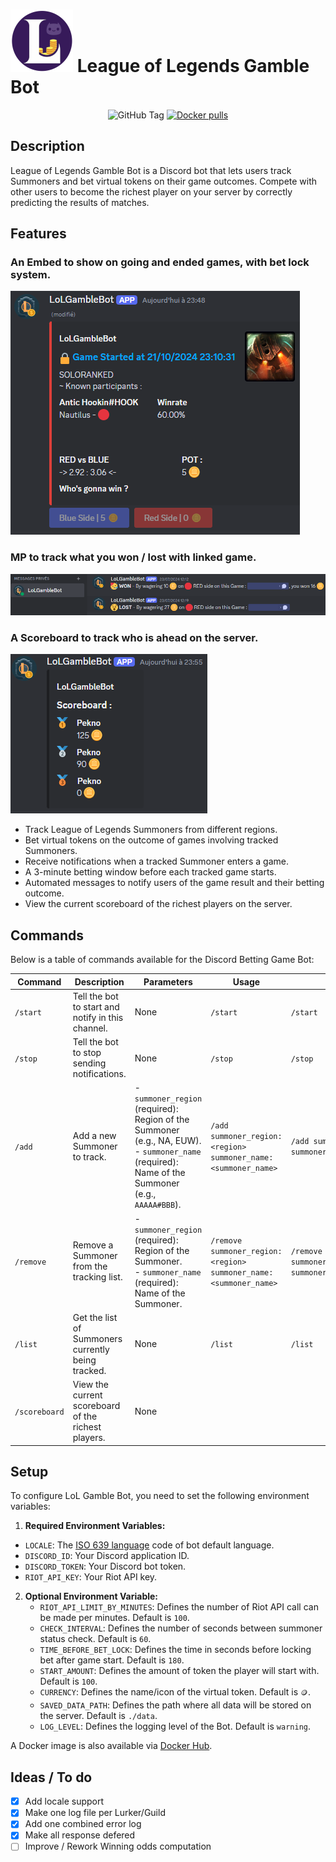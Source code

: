 # ![Logo](logo.png) League of Legends Gamble Bot

<div align="center">
  
![GitHub Tag](https://img.shields.io/github/v/tag/pekno/lolgamblebot?label=latest%20version)
[![Docker pulls](https://img.shields.io/docker/pulls/pekno/lolgamblebot)](https://hub.docker.com/r/pekno/lolgamblebot)
  
</div>

## Description

League of Legends Gamble Bot is a Discord bot that lets users track Summoners and bet virtual tokens on their game outcomes. Compete with other users to become the richest player on your server by correctly predicting the results of matches.

## Features

### An Embed to show on going and ended games, with bet lock system.
![Player Embed](bet.png)

### MP to track what you won / lost with linked game.
![Profile Embed](results.png)

### A Scoreboard to track who is ahead on the server.
![Generate Modal](scoreboard.png)

- Track League of Legends Summoners from different regions.
- Bet virtual tokens on the outcome of games involving tracked Summoners.
- Receive notifications when a tracked Summoner enters a game.
- A 3-minute betting window before each tracked game starts.
- Automated messages to notify users of the game result and their betting outcome.
- View the current scoreboard of the richest players on the server.

## Commands

Below is a table of commands available for the Discord Betting Game Bot:

| Command       | Description                                       | Parameters                                                                                      | Usage                                                          | Example                                                       |
|---------------|---------------------------------------------------|-------------------------------------------------------------------------------------------------|----------------------------------------------------------------|---------------------------------------------------------------|
| `/start`      | Tell the bot to start and notify in this channel. | None                                                                                            | `/start`                                                       | `/start`                                                      |
| `/stop`       | Tell the bot to stop sending notifications.       | None                                                                                            | `/stop`                                                        | `/stop`                                                       |
| `/add`        | Add a new Summoner to track.                      | - `summoner_region` (required): Region of the Summoner (e.g., NA, EUW).<br> - `summoner_name` (required): Name of the Summoner (e.g., `AAAAA#BBB`). | `/add summoner_region:<region> summoner_name:<summoner_name>`  | `/add summoner_region:NA summoner_name:Summoner123`           |
| `/remove`     | Remove a Summoner from the tracking list.         | - `summoner_region` (required): Region of the Summoner.<br> - `summoner_name` (required): Name of the Summoner.                         | `/remove summoner_region:<region> summoner_name:<summoner_name>` | `/remove summoner_region:EUW summoner_name:Summoner123` |
| `/list`       | Get the list of Summoners currently being tracked.| None                                                                                            | `/list`                                                        | `/list`                                                       |
| `/scoreboard` | View the current scoreboard of the richest players.| None      

## Setup

To configure LoL Gamble Bot, you need to set the following environment variables:

1. **Required Environment Variables:**
  - `LOCALE`: The [ISO 639 language](https://en.wikipedia.org/wiki/List_of_ISO_639_language_codes#:~:text=ISO%20639%20is%20a%20standardized,(sets%202%E2%80%935).) code of bot default language.
   - `DISCORD_ID`: Your Discord application ID.
   - `DISCORD_TOKEN`: Your Discord bot token.
   - `RIOT_API_KEY`: Your Riot API key.

2. **Optional Environment Variable:**
   - `RIOT_API_LIMIT_BY_MINUTES`: Defines the number of Riot API call can be made per minutes. Default is `100`.
   - `CHECK_INTERVAL`: Defines the number of seconds between summoner status check. Default is `60`.
   - `TIME_BEFORE_BET_LOCK`: Defines the time in seconds before locking bet after game start. Default is `180`.
   - `START_AMOUNT`: Defines the amount of token the player will start with. Default is `100`.
   - `CURRENCY`: Defines the name/icon of the virtual token. Default is `🪙`.
   - `SAVED_DATA_PATH`: Defines the path where all data will be stored on the server. Default is `./data`.
   - `LOG_LEVEL`: Defines the logging level of the Bot. Default is `warning`.

A Docker image is also available via [Docker Hub](https://hub.docker.com/r/pekno/lolgamblebot).

## Ideas / To do

- [x] Add locale support
- [x] Make one log file per Lurker/Guild
- [x] Add one combined error log
- [x] Make all response defered
- [ ] Improve / Rework Winning odds computation
